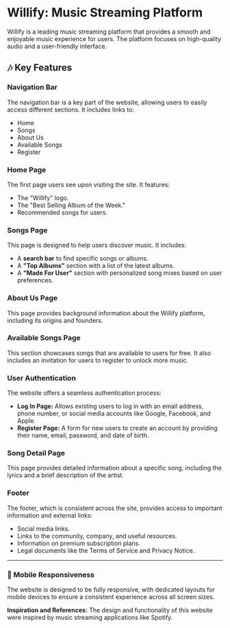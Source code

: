 # Willify: Music Streaming Platform

Willify is a leading music streaming platform that provides a smooth and enjoyable music experience for users. The platform focuses on high-quality audio and a user-friendly interface.

## 🎶 Key Features

### Navigation Bar
The navigation bar is a key part of the website, allowing users to easily access different sections. It includes links to:
* Home
* Songs
* About Us
* Available Songs
* Register

### Home Page
The first page users see upon visiting the site. It features:
* The "Willify" logo.
* The "Best Selling Album of the Week."
* Recommended songs for users.

### Songs Page
This page is designed to help users discover music. It includes:
* A **search bar** to find specific songs or albums.
* A **"Top Albums"** section with a list of the latest albums.
* A **"Made For User"** section with personalized song mixes based on user preferences.

### About Us Page
This page provides background information about the Willify platform, including its origins and founders.

### Available Songs Page
This section showcases songs that are available to users for free. It also includes an invitation for users to register to unlock more music.

### User Authentication
The website offers a seamless authentication process:
* **Log In Page:** Allows existing users to log in with an email address, phone number, or social media accounts like Google, Facebook, and Apple.
* **Register Page:** A form for new users to create an account by providing their name, email, password, and date of birth.

### Song Detail Page
This page provides detailed information about a specific song, including the lyrics and a brief description of the artist.

### Footer
The footer, which is consistent across the site, provides access to important information and external links:
* Social media links.
* Links to the community, company, and useful resources.
* Information on premium subscription plans.
* Legal documents like the Terms of Service and Privacy Notice.

---
### 📱 Mobile Responsiveness
The website is designed to be fully responsive, with dedicated layouts for mobile devices to ensure a consistent experience across all screen sizes.

**Inspiration and References:**
The design and functionality of this website were inspired by music streaming applications like Spotify.
